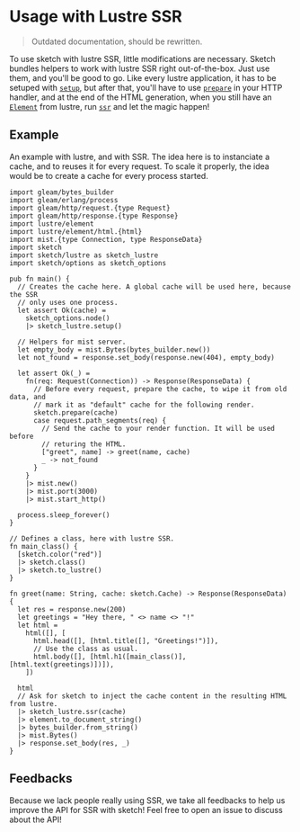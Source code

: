 # Usage with Lustre SSR

> Outdated documentation, should be rewritten.

To use sketch with lustre SSR, little modifications are necessary. Sketch
bundles helpers to work with lustre SSR right out-of-the-box. Just use them, and
you'll be good to go. Like every lustre application, it has to be setuped with
[`setup`](https://hexdocs.pm/sketch/sketch/lustre.html#setup), but after that,
you'll have to use [`prepare`](https://hexdocs.pm/sketch/sketch.html#prepare) in
your HTTP handler, and at the end of the HTML generation, when you still have an
[`Element`](https://hexdocs.pm/lustre/lustre/element.html#Element) from lustre,
run [`ssr`](https://hexdocs.pm/sketch/sketch/lustre.html#ssr) and let the magic
happen!

## Example

An example with lustre, and with SSR. The idea here is to instanciate a cache,
and to reuses it for every request. To scale it properly, the idea would be to
create a cache for every process started.

```gleam
import gleam/bytes_builder
import gleam/erlang/process
import gleam/http/request.{type Request}
import gleam/http/response.{type Response}
import lustre/element
import lustre/element/html.{html}
import mist.{type Connection, type ResponseData}
import sketch
import sketch/lustre as sketch_lustre
import sketch/options as sketch_options

pub fn main() {
  // Creates the cache here. A global cache will be used here, because the SSR
  // only uses one process.
  let assert Ok(cache) =
    sketch_options.node()
    |> sketch_lustre.setup()

  // Helpers for mist server.
  let empty_body = mist.Bytes(bytes_builder.new())
  let not_found = response.set_body(response.new(404), empty_body)

  let assert Ok(_) =
    fn(req: Request(Connection)) -> Response(ResponseData) {
      // Before every request, prepare the cache, to wipe it from old data, and
      // mark it as "default" cache for the following render.
      sketch.prepare(cache)
      case request.path_segments(req) {
        // Send the cache to your render function. It will be used before
        // returing the HTML.
        ["greet", name] -> greet(name, cache)
        _ -> not_found
      }
    }
    |> mist.new()
    |> mist.port(3000)
    |> mist.start_http()

  process.sleep_forever()
}

// Defines a class, here with lustre SSR.
fn main_class() {
  [sketch.color("red")]
  |> sketch.class()
  |> sketch.to_lustre()
}

fn greet(name: String, cache: sketch.Cache) -> Response(ResponseData) {
  let res = response.new(200)
  let greetings = "Hey there, " <> name <> "!"
  let html =
    html([], [
      html.head([], [html.title([], "Greetings!")]),
      // Use the class as usual.
      html.body([], [html.h1([main_class()], [html.text(greetings)])]),
    ])

  html
  // Ask for sketch to inject the cache content in the resulting HTML from lustre.
  |> sketch_lustre.ssr(cache)
  |> element.to_document_string()
  |> bytes_builder.from_string()
  |> mist.Bytes()
  |> response.set_body(res, _)
}
```

## Feedbacks

Because we lack people really using SSR, we take all feedbacks to help us
improve the API for SSR with sketch! Feel free to open an issue to discuss about
the API!
